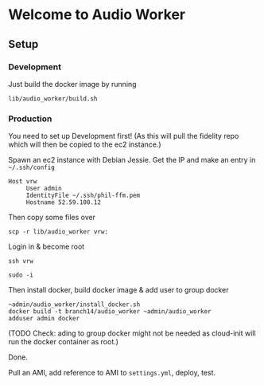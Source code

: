 # Welcome to Audio Worker

## Setup

### Development

Just build the docker image by running

    lib/audio_worker/build.sh

### Production

You need to set up Development first! (As this will pull the fidelity
repo which will then be copied to the ec2 instance.)

Spawn an ec2 instance with Debian Jessie. Get the IP and make an entry
in `~/.ssh/config`

```
Host vrw
     User admin
     IdentityFile ~/.ssh/phil-ffm.pem
     Hostname 52.59.100.12
```

Then copy some files over

    scp -r lib/audio_worker vrw:

Login in & become root

    ssh vrw

	sudo -i

Then install docker, build docker image & add user to group docker

```
~admin/audio_worker/install_docker.sh
docker build -t branch14/audio_worker ~admin/audio_worker
adduser admin docker
```

(TODO Check: ading to group docker might not be needed as cloud-init
will run the docker container as root.)

Done.

Pull an AMI, add reference to AMI to `settings.yml`, deploy, test.
